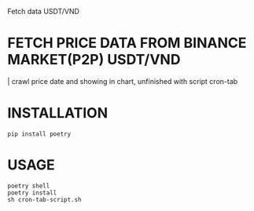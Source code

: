 Fetch data USDT/VND
# FETCH PRICE DATA FROM BINANCE MARKET(P2P) USDT/VND
| crawl price date and showing in chart, unfinished with script cron-tab


# INSTALLATION
```pip install poetry```

# USAGE
```
poetry shell
poetry install
sh cron-tab-script.sh
```
